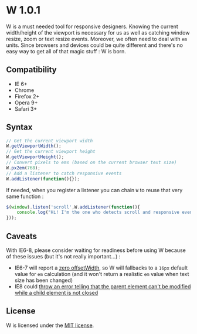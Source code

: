 W 1.0.1
=======

W is a must needed tool for responsive designers. Knowing the current width/height of the viewport is necessary for us as well as catching window resize, zoom or text resize events. Moreover, we often need to deal with `em` units. Since browsers and devices could be quite different and there's no easy way to get all of that magic stuff : W is born.

Compatibility
-------------

- IE 6+
- Chrome
- Firefox 2+
- Opera 9+
- Safari 3+

Syntax
------

```javascript
// Get the current viewport width
W.getViewportWidth();
// Get the current viewport height
W.getViewportHeight();
// Convert pixels to ems (based on the current browser text size)
W.px2em(768);
// Add a listener to catch responsive events
W.addListener(function(){});
```

If needed, when you register a listener you can chain `W` to reuse that very same function :

```javascript
$(window).listen('scroll',W.addListener(function(){
    console.log("Hi! I'm the one who detects scroll and responsive events!");
}));
```

Caveats
-------

With IE6-8, please consider waiting for readiness before using W because of these issues (but it's not really important...) :

- IE6-7 will report a [zero offsetWidth](https://github.com/pyrsmk/W/issues/1), so W will fallbacks to a `16px` default value for `em` calculation (and it won't return a realistic `em` value when text size has been changed)
- IE8 could [throw an error telling that the parent element can't be modified while a child element is not closed](https://github.com/pyrsmk/W/issues/3)

License
-------

W is licensed under the [MIT license](http://dreamysource.mit-license.org).
